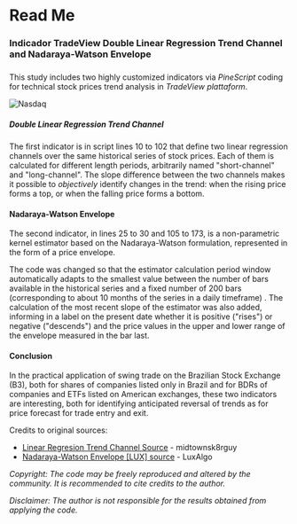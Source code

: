 # Read Me
### Indicador TradeView Double Linear Regression Trend Channel and Nadaraya-Watson Envelope
### 
This study includes two highly customized indicators via *PineScript* coding for technical stock prices trend analysis in *TradeView plattaform*.

![Nasdaq](https://user-images.githubusercontent.com/63382525/145504965-05a4c8f5-0013-463e-bd79-601fac6fee9c.PNG)

##### Double Linear Regression Trend Channel

The first indicator is in script lines 10 to 102 that define two linear regression channels over the same historical series of stock prices. Each of them is calculated for different length periods, arbitrarily named "short-channel" and "long-channel". The slope difference between the two channels makes it possible to *objectively* identify changes in the trend: when the rising price forms a top, or when the falling price forms a bottom.

#### Nadaraya-Watson Envelope

The second indicator, in lines 25 to 30 and 105 to 173, is a non-parametric kernel estimator based on the Nadaraya-Watson formulation, represented in the form of a price envelope.

The code was changed so that the estimator calculation period window automatically adapts to the smallest value between the number of bars available in the historical series and a fixed number of 200 bars (corresponding to about 10 months of the series in a daily timeframe) . The calculation of the most recent slope of the estimator was also added, informing in a label on the present date whether it is positive ("rises") or negative ("descends") and the price values ​​in the upper and lower range of the envelope measured in the bar last.

#### Conclusion
 
In the practical application of swing trade on the Brazilian Stock Exchange (B3), both for shares of companies listed only in Brazil and for BDRs of companies and ETFs listed on American exchanges, these two indicators are interesting, both for identifying anticipated reversal of trends as for price forecast for trade entry and exit.


Credits to original sources:
* [Linear Regresion Trend Channel Source](https://www.tradingview.com/script/CD7yUWRV-Linear-Regression-Trend-Channel/) - midtownsk8rguy
* [Nadaraya-Watson Envelope \[LUX\] source](https://www.tradingview.com/script/Iko0E2kL-Nadaraya-Watson-Envelope-LUX/%20) - LuxAlgo

*Copyright: The code may be freely reproduced and altered by the community. It is recommended to cite credits to the author.*

*Disclaimer: The author is not responsible for the results obtained from applying the code.*

